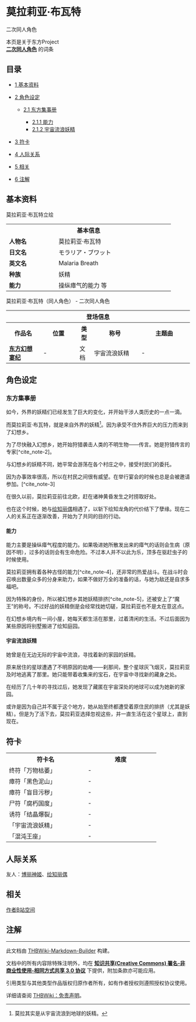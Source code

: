 # 莫拉莉亚·布瓦特

<!-- source html: G:\repos\THBWiki-Markdown-Builder\THBWikiMarkdown\Temp\main\e\e7\ns0%3A%E8%8E%AB%E6%8B%89%E8%8E%89%E4%BA%9A%C2%B7%E5%B8%83%E7%93%A6%E7%89%B9.html -->

二次同人角色

本页是关于东方Project  
 **[二次同人角色](./二次角色列表.md)** 的词条
## 目录

- [1 基本资料](#基本资料)
- [2 角色设定](#角色设定)

  - [2.1 东方集事册](#东方集事册)

    - [2.1.1 能力](#能力)
    - [2.1.2 宇宙流浪妖精](#宇宙流浪妖精)






- [3 符卡](#符卡)
- [4 人际关系](#人际关系)
- [5 相关](#相关)
- [6 注解](#注解)




## 基本资料
[](./文件-莫拉莉亚·布瓦特立绘.png.md)  [](./文件-莫拉莉亚·布瓦特立绘.png.md)莫拉莉亚·布瓦特立绘

<table>
<tbody><tr>
<th colspan="2">基本信息</th>
</tr>
<tr>
<td style="width:120px"><b>人物名</b></td><td style="min-width:300px">莫拉莉亚·布瓦特</td>
</tr><tr><td><b>日文名</b></td><td>モラリア・ブワット</td></tr><tr><td><b>英文名</b></td><td>Malaria Breath</td></tr><tr><td><b>种族</b></td><td>妖精</td></tr><tr><td><b>能力</b></td><td>操纵瘴气的能力 等</td></tr></tbody></table>

莫拉莉亚·布瓦特（同人角色） - 二次同人角色

<table>
<tbody><tr>
<th colspan="5">登场信息</th>
</tr><tr><th><b>作品名</b></th><th><b>位置</b></th><th><b>类型</b></th><th><b>称号</b></th><th><b>主题曲</b></th></tr><tr><td rowspan="1" style="width:120px"><b><a href="./东方幻想宴纪.md" title="东方幻想宴纪">东方幻想宴纪</a></b></td><td style="width:130px">-</td><td class="bg-color-danger-30" style="width:30px;">文档</td><td style="width:180px">宇宙流浪妖精</td><td style="width:200px">-</td></tr></tbody></table>


## 角色设定
### 东方集事册
  
如今，外界的妖精们已经发生了巨大的变化，并开始干涉人类历史的一点一滴。
  
  
而莫拉莉亚·布瓦特，就是来自外界的妖精[^cite_note-1]。因为承受不住外界巨大的压力而来到了幻想乡。
  
  
为了尽快融入幻想乡，她开始狩猎袭击人类的不明生物——传言。她是狩猎传言的专家[^cite_note-2]。
  
  
与幻想乡的妖精不同，她平常会游荡在各个村庄之中，接受村民们的委托。
  
  
因为办事效率很高，所以在村民之间很有威望。在举行宴会的时候也总是会被邀请参加。[^cite_note-3]
  
  
在很久以前，莫拉莉亚前往北欧，赶在诸神黄昏发生之时捞取好处。
  
  
也在这个时候，她与[绘知丽偶](./绘知丽偶.md)相遇了，以斩下绘知龙角的代价结下了孽缘。现在二人的关系正在逐渐改善，开始为了共同的目的行动。
  

#### 能力
  
能力主要是操纵瘴气程度的能力。如果吸进她所散发出来的瘴气的话则会生病（原因不明），过多的话则会有生命危险。不过本人并不以此为乐，顶多在驱赶虫子的时候使用。
  
  
莫拉莉亚拥有着各种古怪的能力[^cite_note-4]，还非常的热爱战斗。在战斗时会召唤出数量众多的分身来助力，如果不做好万全的准备的话，与她为敌还是自求多福吧。
  
  
因为特殊的身份，所以被幻想乡其她妖精排挤[^cite_note-5]，还被安上了“魔王”的称号。不过好战的妖精倒是会经常找她切磋，莫拉莉亚也不是太在意这点。
  
  
在幻想乡境内有一间小屋，她每天都生活在那里，过着清闲的生活。不过后面因为某些原因将别墅搬进了绘知庭园。
  

#### 宇宙流浪妖精
  
她曾是在无边无际的宇宙中流浪，寻找着新的家园的妖精。
  
  
原来居住的星球遭遇了不明原因的劫难——刹那间，整个星球灰飞烟灭，莫拉莉亚及时地逃离了那里。她只能带着收集来的宝石，在宇宙中寻找新的藏身之处。
  
  
在经历了几十年的寻找过后，她发现了藏匿在宇宙深处的地球可以成为她新的家园。
  
  
或许是因为自己并不属于这个地方，她从始至终都遭受着原住民的排挤（尤其是妖精）。但是为了活下去，莫拉莉亚选择忽视这些，并一直生活在这个星球上，直到现在。
  

## 符卡

<table><tbody><tr><th><b>符卡名</b></th><th><b>难度</b></th></tr><tr><td style="width:200px">终符「万物枯萎」</td><td style="width:180px">-</td></tr>
<tr><td style="width:200px">瘴符「黑色泥山」</td><td style="width:180px">-</td></tr>
<tr><td style="width:200px">瘴符「盲目污秽」</td><td style="width:180px">-</td></tr>
<tr><td style="width:200px">尸符「腐朽国度」</td><td style="width:180px">-</td></tr>
<tr><td style="width:200px">诱符「结晶爆裂」</td><td style="width:180px">-</td></tr>
<tr><td style="width:200px">「宇宙流浪妖精」</td><td style="width:180px">-</td></tr>
<tr><td style="width:200px">「混沌王座」</td><td style="width:180px">-</td></tr></tbody></table>


## 人际关系
  
友人：[博丽神姬](./博丽神姬.md)、[绘知丽偶](./绘知丽偶.md)
  

## 相关
  
[作者B站空间](https://space.bilibili.com/95126860)
  

## 注解
[^cite_note-1]: 莫拉其实是从宇宙流浪到地球的妖精。





---

此文档由 [THBWiki-Markdown-Builder](https://github.com/Delsin-Yu/THBWiki-Markdown-Builder) 构建。

文档中的所有内容除特殊注明外，均在 [**知识共享(Creative Commons) 署名-非商业性使用-相同方式共享 3.0 协议**](https://creativecommons.org/licenses/by-sa/3.0/deed.zh-hans) 下提供，附加条款亦可能应用。

引用类型与其他类型作品版权归原作者所有，如有作者授权则遵照授权协议使用。

详细请查阅 [THBWiki：免责声明](https://thbwiki.cc/THBWiki:%E5%85%8D%E8%B4%A3%E5%A3%B0%E6%98%8E)。

